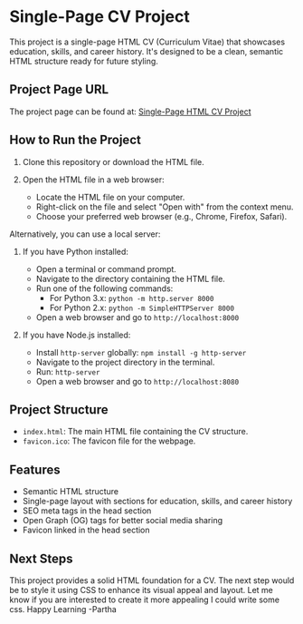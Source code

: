 # Single-Page CV Project

This project is a single-page HTML CV (Curriculum Vitae) that showcases education, skills, and career history. It's designed to be a clean, semantic HTML structure ready for future styling.

## Project Page URL

The project page can be found at: [Single-Page HTML CV Project](https://roadmap.sh/projects/single-page-cv)

## How to Run the Project

1. Clone this repository or download the HTML file.

2. Open the HTML file in a web browser:
   - Locate the HTML file on your computer.
   - Right-click on the file and select "Open with" from the context menu.
   - Choose your preferred web browser (e.g., Chrome, Firefox, Safari).

Alternatively, you can use a local server:

1. If you have Python installed:
   - Open a terminal or command prompt.
   - Navigate to the directory containing the HTML file.
   - Run one of the following commands:
     - For Python 3.x: `python -m http.server 8000`
     - For Python 2.x: `python -m SimpleHTTPServer 8000`
   - Open a web browser and go to `http://localhost:8000`

2. If you have Node.js installed:
   - Install `http-server` globally: `npm install -g http-server`
   - Navigate to the project directory in the terminal.
   - Run: `http-server`
   - Open a web browser and go to `http://localhost:8080`

## Project Structure

- `index.html`: The main HTML file containing the CV structure.
- `favicon.ico`: The favicon file for the webpage.

## Features

- Semantic HTML structure
- Single-page layout with sections for education, skills, and career history
- SEO meta tags in the head section
- Open Graph (OG) tags for better social media sharing
- Favicon linked in the head section

## Next Steps

This project provides a solid HTML foundation for a CV. The next step would be to style it using CSS to enhance its visual appeal and layout. Let me know if you are interested to create it more appealing I could write some css. Happy Learning -Partha
